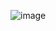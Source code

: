 ![image](https://github.com/companyakis/pygame-for-rl/assets/77589867/36431761-1e59-4f5d-bd10-3cd8a7dec0ec)
